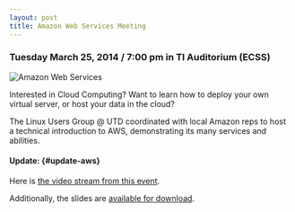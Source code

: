 ```yaml
---
layout: post
title: Amazon Web Services Meeting
---
```


### Tuesday March 25, 2014 / 7:00 pm in TI Auditorium (ECSS)

![Amazon Web Services](/images/aws.png)

Interested in Cloud Computing? Want to learn how to deploy your own virtual server, or host your data in the cloud?

The Linux Users Group @ UTD coordinated with local Amazon reps to host a technical introduction to AWS, demonstrating its many services and abilities.

#### Update: {#update-aws}

Here is [the video stream from this event](https://www.youtube.com/watch?v=KEus17RV1T8).

Additionally, the slides are [available for download](https://github.com/utdlug/lug-site/blob/master/public/res/aws.pptx?raw=true).
